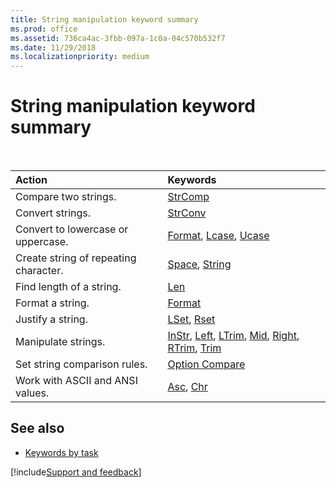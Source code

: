 ```yaml
---
title: String manipulation keyword summary
ms.prod: office
ms.assetid: 736ca4ac-3fbb-097a-1c0a-04c570b532f7
ms.date: 11/29/2018
ms.localizationpriority: medium
---
```



# String manipulation keyword summary

<br/>

|Action|Keywords|
|:-----|:-----|
|Compare two strings.|[StrComp](strcomp-function.md)|
|Convert strings.|[StrConv](strconv-function.md)|
|Convert to lowercase or uppercase.|[Format](format-function-visual-basic-for-applications.md), [Lcase](lcase-function.md), [Ucase](ucase-function.md)|
|Create string of repeating character.|[Space](space-function.md), [String](string-function.md)|
|Find length of a string.|[Len](len-function.md)|
|Format a string.|[Format](format-function-visual-basic-for-applications.md)|
|Justify a string.|[LSet](lset-statement.md), [Rset](rset-statement.md)|
|Manipulate strings.|[InStr](instr-function.md), [Left](left-function.md), [LTrim](ltrim-rtrim-and-trim-functions.md), [Mid](mid-function.md), [Right](right-function.md), [RTrim](ltrim-rtrim-and-trim-functions.md), [Trim](ltrim-rtrim-and-trim-functions.md)|
|Set string comparison rules.|[Option Compare](option-compare-statement.md)|
|Work with ASCII and ANSI values.|[Asc](asc-function.md), [Chr](chr-function.md)|

## See also

- [Keywords by task](keywords-by-task.md)

[!include[Support and feedback](~/includes/feedback-boilerplate.md)]
